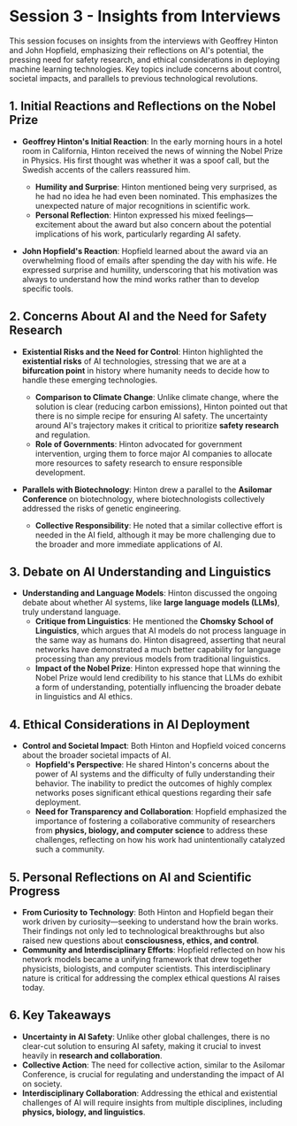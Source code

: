 # Session 3 - Insights from Interviews

This session focuses on insights from the interviews with Geoffrey Hinton and John Hopfield, emphasizing their reflections on AI's potential, the pressing need for safety research, and ethical considerations in deploying machine learning technologies. Key topics include concerns about control, societal impacts, and parallels to previous technological revolutions.

## 1. Initial Reactions and Reflections on the Nobel Prize

- **Geoffrey Hinton's Initial Reaction**: In the early morning hours in a hotel room in California, Hinton received the news of winning the Nobel Prize in Physics. His first thought was whether it was a spoof call, but the Swedish accents of the callers reassured him.

  - **Humility and Surprise**: Hinton mentioned being very surprised, as he had no idea he had even been nominated. This emphasizes the unexpected nature of major recognitions in scientific work.
  - **Personal Reflection**: Hinton expressed his mixed feelings—excitement about the award but also concern about the potential implications of his work, particularly regarding AI safety.

- **John Hopfield's Reaction**: Hopfield learned about the award via an overwhelming flood of emails after spending the day with his wife. He expressed surprise and humility, underscoring that his motivation was always to understand how the mind works rather than to develop specific tools.

## 2. Concerns About AI and the Need for Safety Research

- **Existential Risks and the Need for Control**: Hinton highlighted the **existential risks** of AI technologies, stressing that we are at a **bifurcation point** in history where humanity needs to decide how to handle these emerging technologies.

  - **Comparison to Climate Change**: Unlike climate change, where the solution is clear (reducing carbon emissions), Hinton pointed out that there is no simple recipe for ensuring AI safety. The uncertainty around AI's trajectory makes it critical to prioritize **safety research** and regulation.
  - **Role of Governments**: Hinton advocated for government intervention, urging them to force major AI companies to allocate more resources to safety research to ensure responsible development.

- **Parallels with Biotechnology**: Hinton drew a parallel to the **Asilomar Conference** on biotechnology, where biotechnologists collectively addressed the risks of genetic engineering.
  - **Collective Responsibility**: He noted that a similar collective effort is needed in the AI field, although it may be more challenging due to the broader and more immediate applications of AI.

## 3. Debate on AI Understanding and Linguistics

- **Understanding and Language Models**: Hinton discussed the ongoing debate about whether AI systems, like **large language models (LLMs)**, truly understand language.
  - **Critique from Linguistics**: He mentioned the **Chomsky School of Linguistics**, which argues that AI models do not process language in the same way as humans do. Hinton disagreed, asserting that neural networks have demonstrated a much better capability for language processing than any previous models from traditional linguistics.
  - **Impact of the Nobel Prize**: Hinton expressed hope that winning the Nobel Prize would lend credibility to his stance that LLMs do exhibit a form of understanding, potentially influencing the broader debate in linguistics and AI ethics.

## 4. Ethical Considerations in AI Deployment

- **Control and Societal Impact**: Both Hinton and Hopfield voiced concerns about the broader societal impacts of AI.
  - **Hopfield's Perspective**: He shared Hinton's concerns about the power of AI systems and the difficulty of fully understanding their behavior. The inability to predict the outcomes of highly complex networks poses significant ethical questions regarding their safe deployment.
  - **Need for Transparency and Collaboration**: Hopfield emphasized the importance of fostering a collaborative community of researchers from **physics, biology, and computer science** to address these challenges, reflecting on how his work had unintentionally catalyzed such a community.

## 5. Personal Reflections on AI and Scientific Progress

- **From Curiosity to Technology**: Both Hinton and Hopfield began their work driven by curiosity—seeking to understand how the brain works. Their findings not only led to technological breakthroughs but also raised new questions about **consciousness, ethics, and control**.
- **Community and Interdisciplinary Efforts**: Hopfield reflected on how his network models became a unifying framework that drew together physicists, biologists, and computer scientists. This interdisciplinary nature is critical for addressing the complex ethical questions AI raises today.

## 6. Key Takeaways

- **Uncertainty in AI Safety**: Unlike other global challenges, there is no clear-cut solution to ensuring AI safety, making it crucial to invest heavily in **research and collaboration**.
- **Collective Action**: The need for collective action, similar to the Asilomar Conference, is crucial for regulating and understanding the impact of AI on society.
- **Interdisciplinary Collaboration**: Addressing the ethical and existential challenges of AI will require insights from multiple disciplines, including **physics, biology, and linguistics**.
